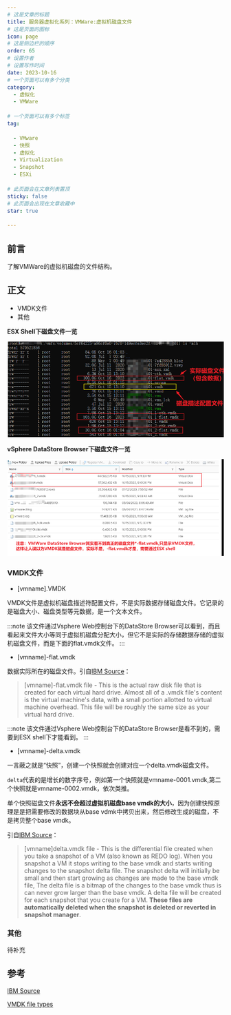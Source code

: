 ```yaml
---
# 这是文章的标题
title: 服务器虚拟化系列：VMWare:虚拟机磁盘文件
# 这是页面的图标
icon: page
# 这是侧边栏的顺序
order: 65
# 设置作者
# 设置写作时间
date: 2023-10-16
# 一个页面可以有多个分类
category:
  - 虚拟化
  - VMWare

# 一个页面可以有多个标签
tag:

  - VMware
  - 快照
  - 虚拟化
  - Virtualization
  - Snapshot
  - ESXi

# 此页面会在文章列表置顶
sticky: false
# 此页面会出现在文章收藏中
star: true

---
```




## 前言

了解VMWare的虚拟机磁盘的文件结构。

## 正文

- VMDK文件
- 其他

**ESX Shell下磁盘文件一览**

![磁盘文件结构 - ESX Shell](../../PostImages/post64_vmware_disk_files.png)


**vSphere DataStore Browser下磁盘文件一览**

![磁盘文件结构 - DataStore Browser](../../PostImages/post64_vmware_disk_files_hidden_in_DS_Browser.png)


### VMDK文件

- [vmname].VMDK

VMDK文件是虚拟机磁盘描述符配置文件，不是实际数据存储磁盘文件。它记录的是磁盘大小、磁盘类型等元数据，是一个文本文件。

:::note
该文件通过Vsphere Web控制台下的DataStore Browser可以看到，而且看起来文件大小等同于虚拟机磁盘分配大小，但它不是实际的存储数据存储的虚拟机磁盘文件，而是下面的flat.vmdk文件。
:::

- [vmname]-flat.vmdk 

数据实际所在的磁盘文件。引自[IBM Source](https://www.ibm.com/support/pages/detailed-description-all-files-make-virtual-machine)：

>[vmname]-flat.vmdk file - This is the actual raw disk file that is created for each virtual hard drive. Almost all of a .vmdk file's content is the virtual machine's data, with a small portion allotted to virtual machine overhead. This file will be roughly the same size as your virtual hard drive.

:::note
该文件通过Vsphere Web控制台下的DataStore Browser是看不到的，需要到ESX shell下才能看到。
:::


- [vmname]-delta.vmdk

一言蔽之就是“快照”，创建一个快照就会创建对应一个delta.vmdk磁盘文件。

`delta`代表的是增长的数字序号，例如第一个快照就是vmname-0001.vmdk,第二个快照就是vmname-0002.vmdk，依次类推。

单个快照磁盘文件**永远不会超过虚拟机磁盘base vmdk的大小**，因为创建快照原理是是把需要修改的数据块从base vdmk中拷贝出来，然后修改生成的磁盘，不是拷贝整个base vmdk。

引自[IBM Source](https://www.ibm.com/support/pages/detailed-description-all-files-make-virtual-machine)：

> [vmname]delta.vmdk file - This is the differential file created when you take a snapshot of a VM (also known as REDO log). When you snapshot a VM it stops writing to the base vmdk and starts writing changes to the snapshot delta file. The snapshot delta will initially be small and then start growing as changes are made to the base vmdk file, The delta file is a bitmap of the changes to the base vmdk thus is can never grow larger than the base vmdk. A delta file will be created for each snapshot that you create for a VM. **These files are automatically deleted when the snapshot is deleted or reverted in snapshot manager**.

### 其他

待补充

## 参考

[IBM Source](https://www.ibm.com/support/pages/detailed-description-all-files-make-virtual-machine)

[VMDK file types](http://vmfsrecover.com/articles/vmfs-disk-types)